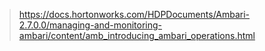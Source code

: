 > https://docs.hortonworks.com/HDPDocuments/Ambari-2.7.0.0/managing-and-monitoring-ambari/content/amb_introducing_ambari_operations.html
